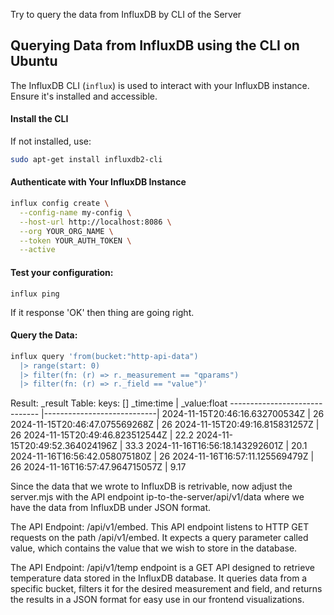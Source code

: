 Try to query the data from InfluxDB by CLI of the Server

## Querying Data from InfluxDB using the CLI on Ubuntu

The InfluxDB CLI (`influx`) is used to interact with your InfluxDB instance. Ensure it's installed and accessible.

#### Install the CLI
If not installed, use:
```bash
sudo apt-get install influxdb2-cli
```
#### Authenticate with Your InfluxDB Instance

```bash
influx config create \
  --config-name my-config \
  --host-url http://localhost:8086 \
  --org YOUR_ORG_NAME \
  --token YOUR_AUTH_TOKEN \
  --active
```
#### Test your configuration:
 `influx ping`

If it response 'OK' then thing are going right.

#### Query the Data:

```bash
influx query 'from(bucket:"http-api-data") 
  |> range(start: 0) 
  |> filter(fn: (r) => r._measurement == "qparams") 
  |> filter(fn: (r) => r._field == "value")'
```

Result: _result
Table: keys: []
_time:time                      | _value:float
------------------------------  |----------------------------|
2024-11-15T20:46:16.632700534Z  |                          26
2024-11-15T20:46:47.075569268Z  |                          26
2024-11-15T20:49:16.815831257Z  |                          26
2024-11-15T20:49:46.823512544Z  |                        22.2
2024-11-15T20:49:52.364024196Z  |                        33.3
2024-11-16T16:56:18.143292601Z  |                        20.1
2024-11-16T16:56:42.058075180Z  |                          26
2024-11-16T16:57:11.125569479Z  |                          26
2024-11-16T16:57:47.964715057Z  |                        9.17

Since the data that we wrote to InfluxDB is retrivable, now adjust the server.mjs with the API endpoint ip-to-the-server/api/v1/data where we have the data from InfluxDB under JSON format.

The API Endpoint: /api/v1/embed. This API endpoint listens to HTTP GET requests on the path /api/v1/embed. It expects a query parameter called value, which contains the value that we wish to store in the database.

The API Endpoint: /api/v1/temp endpoint is a GET API designed to retrieve temperature data stored in the InfluxDB database. It queries data from a specific bucket, filters it for the desired measurement and field, and returns the results in a JSON format for easy use in our frontend visualizations.
